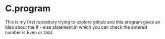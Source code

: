 # C.program
This is my first repository trying to explore github and  this program gives an idea about the if - else statement,in which you can check the entered number is Even or Odd.
